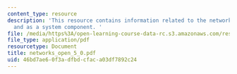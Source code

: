 ```yaml
---
content_type: resource
description: 'This resource contains information related to the network as a system
  and as a system component. '
file: /media/https%3A/open-learning-course-data-rc.s3.amazonaws.com/res-6-004-principles-of-computer-system-design-an-introduction-spring-2009/46bd7ae60f3adfbdcfaca03df7892c24_networks_open_5_0.pdf
file_type: application/pdf
resourcetype: Document
title: networks_open_5_0.pdf
uid: 46bd7ae6-0f3a-dfbd-cfac-a03df7892c24
---
```

